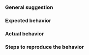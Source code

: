 ### General suggestion

### Expected behavior

### Actual behavior

### Steps to reproduce the behavior